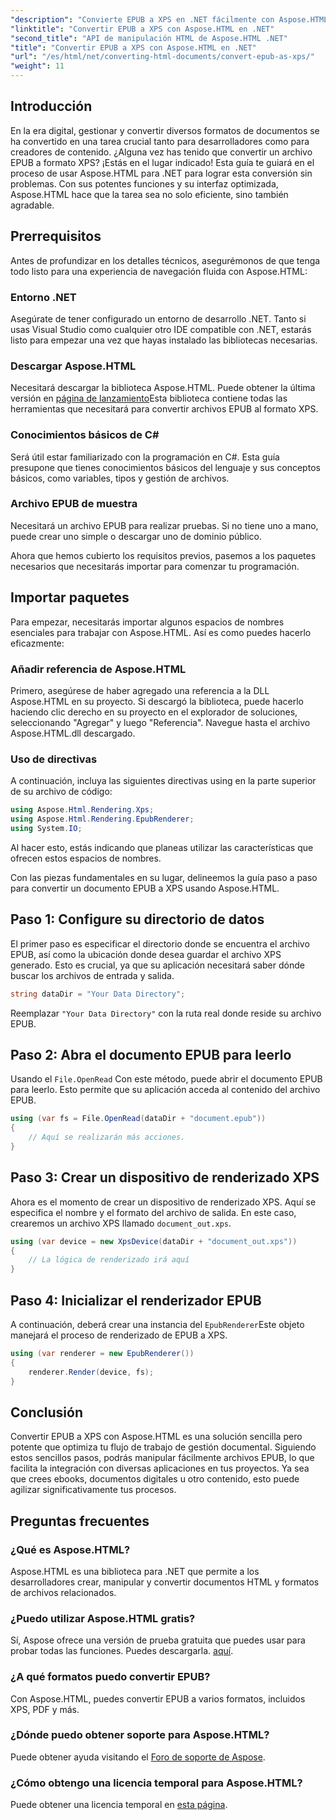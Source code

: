 ```yaml
---
"description": "Convierte EPUB a XPS en .NET fácilmente con Aspose.HTML. Sigue nuestra guía paso a paso para una representación fluida de documentos."
"linktitle": "Convertir EPUB a XPS con Aspose.HTML en .NET"
"second_title": "API de manipulación HTML de Aspose.HTML .NET"
"title": "Convertir EPUB a XPS con Aspose.HTML en .NET"
"url": "/es/html/net/converting-html-documents/convert-epub-as-xps/"
"weight": 11
---
```


## Introducción

En la era digital, gestionar y convertir diversos formatos de documentos se ha convertido en una tarea crucial tanto para desarrolladores como para creadores de contenido. ¿Alguna vez has tenido que convertir un archivo EPUB a formato XPS? ¡Estás en el lugar indicado! Esta guía te guiará en el proceso de usar Aspose.HTML para .NET para lograr esta conversión sin problemas. Con sus potentes funciones y su interfaz optimizada, Aspose.HTML hace que la tarea sea no solo eficiente, sino también agradable.

## Prerrequisitos

Antes de profundizar en los detalles técnicos, asegurémonos de que tenga todo listo para una experiencia de navegación fluida con Aspose.HTML:

### Entorno .NET
Asegúrate de tener configurado un entorno de desarrollo .NET. Tanto si usas Visual Studio como cualquier otro IDE compatible con .NET, estarás listo para empezar una vez que hayas instalado las bibliotecas necesarias.

### Descargar Aspose.HTML
Necesitará descargar la biblioteca Aspose.HTML. Puede obtener la última versión en [página de lanzamiento](https://releases.aspose.com/html/net/)Esta biblioteca contiene todas las herramientas que necesitará para convertir archivos EPUB al formato XPS.

### Conocimientos básicos de C#
Será útil estar familiarizado con la programación en C#. Esta guía presupone que tienes conocimientos básicos del lenguaje y sus conceptos básicos, como variables, tipos y gestión de archivos.

### Archivo EPUB de muestra
Necesitará un archivo EPUB para realizar pruebas. Si no tiene uno a mano, puede crear uno simple o descargar uno de dominio público.

Ahora que hemos cubierto los requisitos previos, pasemos a los paquetes necesarios que necesitarás importar para comenzar tu programación.

## Importar paquetes

Para empezar, necesitarás importar algunos espacios de nombres esenciales para trabajar con Aspose.HTML. Así es como puedes hacerlo eficazmente:

### Añadir referencia de Aspose.HTML
Primero, asegúrese de haber agregado una referencia a la DLL Aspose.HTML en su proyecto. Si descargó la biblioteca, puede hacerlo haciendo clic derecho en su proyecto en el explorador de soluciones, seleccionando "Agregar" y luego "Referencia". Navegue hasta el archivo Aspose.HTML.dll descargado.

### Uso de directivas
A continuación, incluya las siguientes directivas using en la parte superior de su archivo de código:

```csharp
using Aspose.Html.Rendering.Xps;
using Aspose.Html.Rendering.EpubRenderer;
using System.IO;
```

Al hacer esto, estás indicando que planeas utilizar las características que ofrecen estos espacios de nombres.

Con las piezas fundamentales en su lugar, delineemos la guía paso a paso para convertir un documento EPUB a XPS usando Aspose.HTML.

## Paso 1: Configure su directorio de datos

El primer paso es especificar el directorio donde se encuentra el archivo EPUB, así como la ubicación donde desea guardar el archivo XPS generado. Esto es crucial, ya que su aplicación necesitará saber dónde buscar los archivos de entrada y salida.

```csharp
string dataDir = "Your Data Directory";
```

Reemplazar `"Your Data Directory"` con la ruta real donde reside su archivo EPUB.

## Paso 2: Abra el documento EPUB para leerlo

Usando el `File.OpenRead` Con este método, puede abrir el documento EPUB para leerlo. Esto permite que su aplicación acceda al contenido del archivo EPUB.

```csharp
using (var fs = File.OpenRead(dataDir + "document.epub"))
{
    // Aquí se realizarán más acciones.
}
```

## Paso 3: Crear un dispositivo de renderizado XPS

Ahora es el momento de crear un dispositivo de renderizado XPS. Aquí se especifica el nombre y el formato del archivo de salida. En este caso, crearemos un archivo XPS llamado `document_out.xps`.

```csharp
using (var device = new XpsDevice(dataDir + "document_out.xps"))
{
    // La lógica de renderizado irá aquí
}
```

## Paso 4: Inicializar el renderizador EPUB

A continuación, deberá crear una instancia del `EpubRenderer`Este objeto manejará el proceso de renderizado de EPUB a XPS.

```csharp
using (var renderer = new EpubRenderer())
{
    renderer.Render(device, fs);
}
```

## Conclusión

Convertir EPUB a XPS con Aspose.HTML es una solución sencilla pero potente que optimiza tu flujo de trabajo de gestión documental. Siguiendo estos sencillos pasos, podrás manipular fácilmente archivos EPUB, lo que facilita la integración con diversas aplicaciones en tus proyectos. Ya sea que crees ebooks, documentos digitales u otro contenido, esto puede agilizar significativamente tus procesos. 

## Preguntas frecuentes

### ¿Qué es Aspose.HTML?
Aspose.HTML es una biblioteca para .NET que permite a los desarrolladores crear, manipular y convertir documentos HTML y formatos de archivos relacionados.

### ¿Puedo utilizar Aspose.HTML gratis?
Sí, Aspose ofrece una versión de prueba gratuita que puedes usar para probar todas las funciones. Puedes descargarla. [aquí](https://releases.aspose.com/).

### ¿A qué formatos puedo convertir EPUB?
Con Aspose.HTML, puedes convertir EPUB a varios formatos, incluidos XPS, PDF y más.

### ¿Dónde puedo obtener soporte para Aspose.HTML?
Puede obtener ayuda visitando el [Foro de soporte de Aspose](https://forum.aspose.com/c/html/29).

### ¿Cómo obtengo una licencia temporal para Aspose.HTML?
Puede obtener una licencia temporal en [esta página](https://purchase.conholdate.com/temporary-license/).